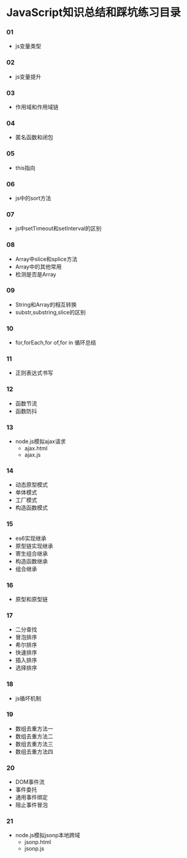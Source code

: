 
# JavaScript知识总结和踩坑练习目录

### 01
  * js变量类型
### 02
  * js变量提升
### 03
  * 作用域和作用域链
### 04
  * 匿名函数和闭包
### 05
  * this指向
### 06
  * js中的sort方法
### 07
  * js中setTimeout和setInterval的区别
### 08
  * Array中slice和splice方法
  * Array中的其他常用
  * 检测是否是Array
### 09
  * String和Array的相互转换
  * substr,substring,slice的区别
### 10
  * for,forEach,for of,for in 循环总结
### 11
  * 正则表达式书写
### 12
  * 函数节流
  * 函数防抖
### 13
  * node.js模拟ajax请求
    *  ajax.html
    *  ajax.js
### 14
  * 动态原型模式
  * 单体模式
  * 工厂模式
  * 构造函数模式
### 15
  * es6实现继承
  * 原型链实现继承
  * 寄生组合继承
  * 构造函数继承
  * 组合继承
### 16
  * 原型和原型链
### 17
  * 二分查找
  * 冒泡排序
  * 希尔排序
  * 快速排序
  * 插入排序
  * 选择排序
### 18
  * js循坏机制
### 19
  * 数组去重方法一
  * 数组去重方法二
  * 数组去重方法三
  * 数组去重方法四
### 20
  * DOM事件流
  * 事件委托
  * 通用事件绑定
  * 阻止事件冒泡
### 21
  * node.js模拟jsonp本地跨域
    *  jsonp.html
    *  jsonp.js
  
